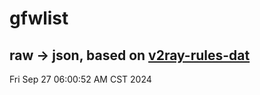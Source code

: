 # gfwlist
## raw -> json, based on [v2ray-rules-dat](https://github.com/Loyalsoldier/v2ray-rules-dat)
Fri Sep 27 06:00:52 AM CST 2024

